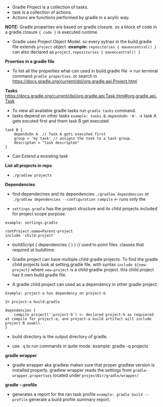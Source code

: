 - Gradle Project is a collection of tasks.
- task is a collection of actions.
- Actions are functions performed by gradle in a acylic way.

**NOTE:** Gradle properties are based on gradle closure. so a block of code in a gradle closure `{ code }` is executed runtime.

- Gradle uses Project Object Model. so every sytnax in the build.gradle file extends `project` object. **example:** `repositories { mavencentral() }` can also declared as `project.repositories { mavencentral() }`

**Proerties in a gradle file**
- To list all the properties what can used in build.gradle file -> run terminal command `gradle properties`. or search in https://docs.gradle.org/current/dsl/org.gradle.api.Project.html

**Tasks** https://docs.gradle.org/current/dsl/org.gradle.api.Task.html#org.gradle.api.Task
- To view all available gradle tasks run `gradle tasks` command. 
- tasks depend on other tasks `example: tasks.B.dependsOn 'A'`. -> task A gets excuted first and them task B get executed.
```Example: 
task B {
    dependsOn A  // Task A gets executed first
    group = 'my task' // assigns the task to a task group.
    descripton = "task descripton"
}
```
- Can Extend a exsisting task  

**List all projects in repo**
- `./gradlew projects`

**Dependencies**
- find dependecines and its dependencies `./gradlew dependencies` or `./gradlew dependencies --configuration compile` <- runs only the 

- `settings.gradle` has the project structure and its child projects included for project scope purpose. 
```
example: settings.gradle

rootProject.name=Parent-project
include 'child-project'

```
- buildScript { dependencies { } }  // used to point files. classes that required at buildtime.

- Gradle project can have multiple child gradle projects. To find the gradle child projects look at setting.gradle file. with syntax `include ${new-project}` where `new-project` is a child gradlw project. this child project has it own build.gradle file.

- A gradle child project can used as a dependency in other gradle project.
````
Example: project-a has dependency on project-b

In project-a build.gradle

dependencies {
    compile project(':project-b') <- declared project-b as requiered at compile for project-a, and project-a build artifact will include project B aswell.
}
````

- build directory is the output directory of gradle.

- use `-q` to run commands in quite mode. example: gradle -q projects

**gradle wrapper**
- gradle wrapper aka gradlew makes sure that proper gradlew version is installed properly.
gradlew wrapper reads the settings from `gradle-wrapper.properties` located under `projectDir/gradle/wrapper/`

**gradle --profile**
- generates a report for the ran task profile `example: gradle build --profile` generate a build profile summary report.
